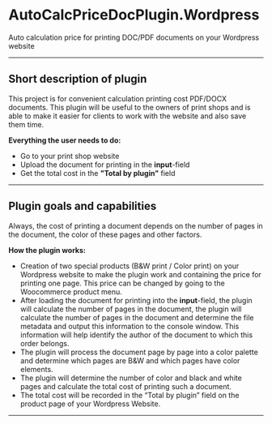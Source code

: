 # AutoCalcPriceDocPlugin.Wordpress
Auto calculation price for printing DOC/PDF documents on your Wordpress website  
____
## Short description of plugin
This project is for convenient calculation printing cost PDF/DOCX documents. This plugin will be useful to the owners of print shops and is able to make it easier for clients to work with the website and also save them time.

**Everything the user needs to do:**
* Go to your print shop website
* Upload the document for printing in the **input**-field
* Get the total cost in the **"Total by plugin"** field
____
## Plugin goals and capabilities
Always, the cost of printing a document depends on the number of pages in the document, the color of these pages and other factors.

**How the plugin works:**
* Creation of two special products (B&W print / Color print) on your Wordpress website to make the plugin work and containing the price for printing one page. This price can be changed by going to the Woocommerce product menu.
* After loading the document for printing into the **input**-field, the plugin will calculate the number of pages in the document, the plugin will calculate the number of pages in the document and determine the file metadata and output this information to the console window. This information will help identify the author of the document to which this order belongs.
* The plugin will process the document page by page into a color palette and determine which pages are B&W and which pages have color elements.
* The plugin will determine the number of color and black and white pages and calculate the total cost of printing such a document.
* The total cost will be recorded in the “Total by plugin” field on the product page of your Wordpress Website.
____
